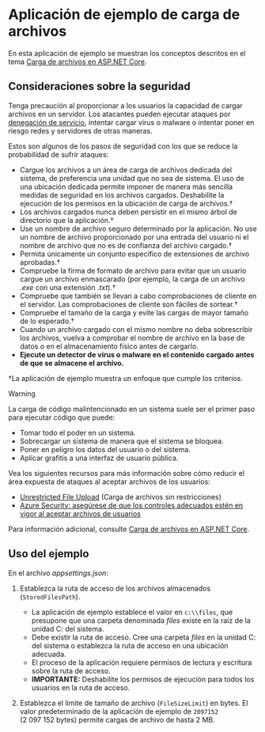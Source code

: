 # <a name="upload-files-sample-app"></a>Aplicación de ejemplo de carga de archivos

En esta aplicación de ejemplo se muestran los conceptos descritos en el tema [Carga de archivos en ASP.NET Core](https://docs.microsoft.com/aspnet/core/mvc/models/file-uploads).

## <a name="security-considerations"></a>Consideraciones sobre la seguridad

Tenga precaución al proporcionar a los usuarios la capacidad de cargar archivos en un servidor. Los atacantes pueden ejecutar ataques por [denegación de servicio](/windows-hardware/drivers/ifs/denial-of-service), intentar cargar virus o malware o intentar poner en riesgo redes y servidores de otras maneras.

Estos son algunos de los pasos de seguridad con los que se reduce la probabilidad de sufrir ataques:

* Cargue los archivos a un área de carga de archivos dedicada del sistema, de preferencia una unidad que no sea de sistema. El uso de una ubicación dedicada permite imponer de manera más sencilla medidas de seguridad en los archivos cargados. Deshabilite la ejecución de los permisos en la ubicación de carga de archivos.&dagger;
* Los archivos cargados nunca deben persistir en el mismo árbol de directorio que la aplicación.&dagger;
* Use un nombre de archivo seguro determinado por la aplicación. No use un nombre de archivo proporcionado por una entrada del usuario ni el nombre de archivo que no es de confianza del archivo cargado.&dagger;
* Permita únicamente un conjunto específico de extensiones de archivo aprobadas.&dagger;
* Compruebe la firma de formato de archivo para evitar que un usuario cargue un archivo enmascarado (por ejemplo, la carga de un archivo *.exe* con una extensión *.txt*).&dagger;
* Compruebe que también se llevan a cabo comprobaciones de cliente en el servidor. Las comprobaciones de cliente son fáciles de sortear.&dagger;
* Compruebe el tamaño de la carga y evite las cargas de mayor tamaño de lo esperado.&dagger;
* Cuando un archivo cargado con el mismo nombre no deba sobrescribir los archivos, vuelva a comprobar el nombre de archivo en la base de datos o en el almacenamiento físico antes de cargarlo.
* **Ejecute un detector de virus o malware en el contenido cargado antes de que se almacene el archivo.**

&dagger;La aplicación de ejemplo muestra un enfoque que cumple los criterios.

> [!WARNING]
> La carga de código malintencionado en un sistema suele ser el primer paso para ejecutar código que puede:
>
> * Tomar todo el poder en un sistema.
> * Sobrecargar un sistema de manera que el sistema se bloquea.
> * Poner en peligro los datos del usuario o del sistema.
> * Aplicar grafitis a una interfaz de usuario pública.
>
> Vea los siguientes recursos para más información sobre cómo reducir el área expuesta de ataques al aceptar archivos de los usuarios:
>
> * [Unrestricted File Upload](https://www.owasp.org/index.php/Unrestricted_File_Upload) (Carga de archivos sin restricciones)
> * [Azure Security: asegúrese de que los controles adecuados estén en vigor al aceptar archivos de usuarios](/azure/security/azure-security-threat-modeling-tool-input-validation#controls-users)

Para información adicional, consulte [Carga de archivos en ASP.NET Core](https://docs.microsoft.com/aspnet/core/mvc/models/file-uploads).

## <a name="how-to-use-the-sample"></a>Uso del ejemplo

En el archivo *appsettings.json*:

1. Establezca la ruta de acceso de los archivos almacenados (`StoredFilesPath`).

   * La aplicación de ejemplo establece el valor en `c:\\files`, que presupone que una carpeta denominada *files* existe en la raíz de la unidad C: del sistema.
   * Debe existir la ruta de acceso. Cree una carpeta *files* en la unidad C: del sistema o establezca la ruta de acceso en una ubicación adecuada.
   * El proceso de la aplicación requiere permisos de lectura y escritura sobre la ruta de acceso.
   * **IMPORTANTE:** Deshabilite los permisos de ejecución para todos los usuarios en la ruta de acceso.

1. Establezca el límite de tamaño de archivo (`FileSizeLimit`) en bytes. El valor predeterminado de la aplicación de ejemplo de `2097152` (2 097 152 bytes) permite cargas de archivo de hasta 2 MB.
